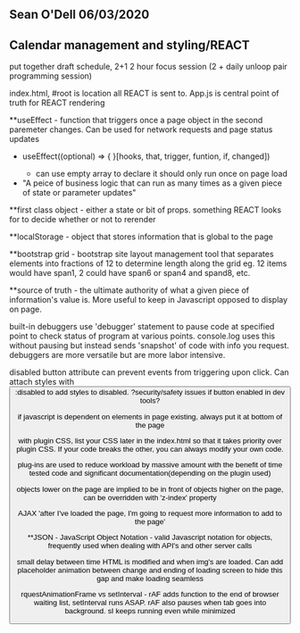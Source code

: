 ## Sean O'Dell 06/03/2020
## Calendar management and styling/REACT

put together draft schedule, 2+1 2 hour focus session (2 + daily unloop pair programming session)

index.html, #root is location all REACT is sent to.
App.js is central point of truth for REACT rendering

**useEffect - function that triggers once a page object in the second paremeter changes. Can be used for network requests and page status updates
-   useEffect((optional) => {
        <operations>
    }[hooks, that, trigger, funtion, if, changed])
    - can use empty array to declare it should only run once on page load
- "A peice of business logic that can run as many times as a given piece of state or parameter updates"

**first class object - either a state or bit of props. something REACT looks for to decide whether or not to rerender

**localStorage - object that stores information that is global to the page

**bootstrap grid - bootstrap site layout management tool that separates elements into fractions of 12 to determine length along the grid eg. 12 items would have span1, 2 could have span6 or span4 and spand8, etc.

**source of truth - the ultimate authority of what a given piece of information's value is. More useful to keep in Javascript opposed to display on page.

built-in debuggers use 'debugger' statement to pause code at specified point to check status of program at various points. console.log uses this without pausing but instead sends 'snapshot' of code with info you request. debuggers are more versatile but are more labor intensive.

disabled button attribute can prevent events from triggering upon click. Can attach styles with <button>:disabled to add styles to disabled.
?security/safety issues if button enabled in dev tools?

if javascript is dependent on elements in page existing, always put it at bottom of the page

with plugin CSS, list your CSS later in the index.html so that it takes priority over plugin CSS. If your code breaks the other, you can always modify your own code.

plug-ins are used to reduce workload by massive amount with the benefit of time tested code and significant documentation(depending on the plugin used)

objects lower on the page are implied to be in front of objects higher on the page, can be overridden with 'z-index' property

AJAX 'after I've loaded the page, I'm going to request more information to add to the page'

**JSON - JavaScript Object Notation - valid Javascript notation for objects, frequently used when dealing with API's and other server calls

small delay between time HTML is modified and when img's are loaded. Can add placeholder animation between change and ending of loading screen to hide this gap and make loading seamless

rquestAnimationFrame vs setInterval - rAF adds function to the end of browser waiting list, setInterval runs ASAP. rAF also pauses when tab goes into background. sI keeps running even while minimized
